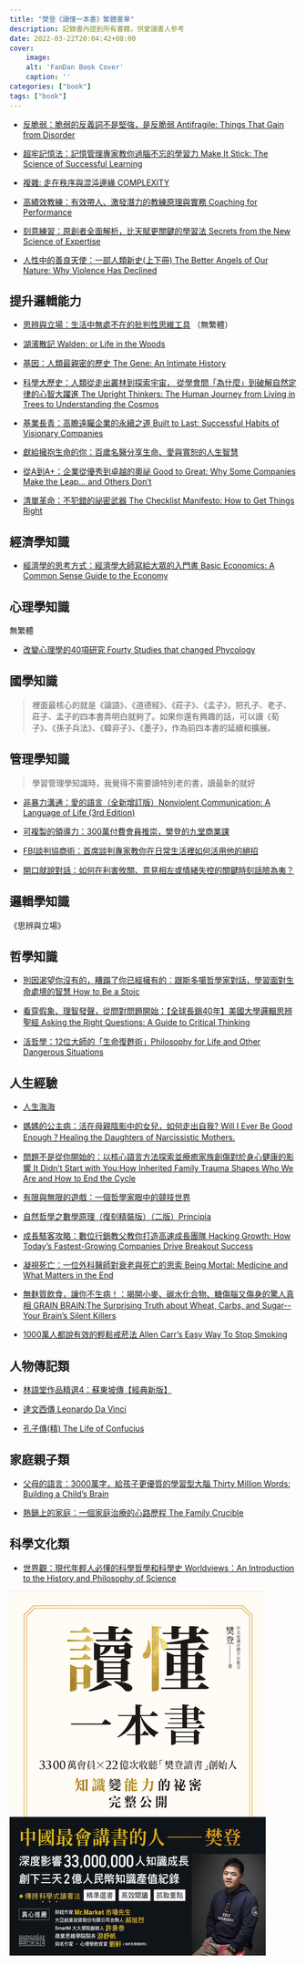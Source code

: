 ```yaml
---
title: "樊登《讀懂一本書》繁體書單"
description: 記錄書內提到所有書籍，供愛讀書人參考
date: 2022-03-22T20:04:42+08:00
cover:
    image: 
    alt: 'FanDan Book Cover'
    caption: ''
categories: ["book"]
tags: ["book"]
---
```


    
- [反脆弱：脆弱的反義詞不是堅強，是反脆弱  Antifragile: Things That Gain from Disorder](https://www.books.com.tw/products/0010590630)

- [超牢記憶法：記憶管理專家教你過腦不忘的學習力 Make It Stick: The Science of Successful Learning](https://www.books.com.tw/products/E050008435?sloc=main)
 
- [複雜: 走在秩序與混沌邊緣 COMPLEXITY](https://www.eslite.com/product/1001122731413555)

- [高績效教練：有效帶人、激發潛力的教練原理與實務 Coaching for Performance](https://www.books.com.tw/products/0010803759?sloc=main)


- [刻意練習：原創者全面解析，比天賦更關鍵的學習法 Secrets from the New Science of Expertise](https://www.books.com.tw/products/0010752714)

- [人性中的善良天使：一部人類新史(上下冊) The Better Angels of Our Nature: Why Violence Has Declined](https://www.books.com.tw/products/CN11227215)


## 提升邏輯能力

- [思辨與立場：生活中無處不在的批判性思維工具](https://www.books.com.tw/products/CN11382605?sloc=main) 
（無繁體）

- [湖濱散記 Walden; or Life in the Woods](https://www.books.com.tw/products/0010876785?sloc=main)


- [基因：人類最親密的歷史 The Gene: An Intimate History](https://www.books.com.tw/products/0010792602?sloc=main)


- [科學大歷史：人類從走出叢林到探索宇宙， 從學會問「為什麼」到破解自然定律的心智大躍進 The Upright Thinkers: The Human Journey from Living in Trees to Understanding the Cosmos](https://www.books.com.tw/products/0010756490?sloc=main)


- [基業長青：高瞻遠矚企業的永續之道 Built to Last: Successful Habits of Visionary Companies](https://www.books.com.tw/products/0010867589?sloc=main)


- [獻給擁抱生命的你：百歲名醫分享生命、愛與寬恕的人生智慧](https://www.books.com.tw/products/0010811596?sloc=main)


- [從A到A+：企業從優秀到卓越的奧祕 Good to Great: Why Some Companies Make the Leap... and Others Don’t](https://www.books.com.tw/products/0010845587?sloc=main)

- [清單革命：不犯錯的祕密武器 The Checklist Manifesto: How to Get Things Right](https://www.books.com.tw/products/0010800479?sloc=main)


## 經濟學知識

- [經濟學的思考方式：經濟學大師寫給大眾的入門書 Basic Economics: A Common Sense Guide to the Economy](https://www.books.com.tw/products/0010852294?gclid=CjwKCAjwxOCRBhA8EiwA0X8hi_ugx3b8PZQNcGjAtE0vkFX3yeeZJVBBys9FEEg5vq24spX1UU94MRoCxaQQAvD_BwE)


## 心理學知識
無繁體

- [改變心理學的40項研究 Fourty Studies that changed Phycology](https://www.books.com.tw/products/CN11288656?sloc=main)


## 國學知識
> 裡面最核心的就是《論語》、《道德經》、《莊子》、《孟子》，把孔子、老子、莊子、孟子的四本書弄明白就夠了。如果你還有興趣的話，可以讀《荀子》、《孫子兵法》、《韓非子》、《墨子》，作為前四本書的延續和擴展。


## 管理學知識
> 學習管理學知識時，我覺得不需要讀特別老的書，讀最新的就好

- [非暴力溝通：愛的語言（全新增訂版）Nonviolent Communication: A Language of Life (3rd Edition)](https://www.books.com.tw/products/0010831754?sloc=main)

- [可複製的領導力：300萬付費會員推崇，樊登的九堂商業課](https://www.books.com.tw/products/0010805719?sloc=main)

- [FBI談判協商術：首席談判專家教你在日常生活裡如何活用他的絕招](https://www.books.com.tw/products/0010725672?sloc=main)


- [開口就說對話：如何在利害攸關、意見相左或情緒失控的關鍵時刻話險為夷？](https://www.books.com.tw/products/0010570731?sloc=main)

## 邏輯學知識
《思辨與立場》

## 哲學知識

- [別因渴望你沒有的，糟蹋了你已經擁有的︰跟斯多噶哲學家對話，學習面對生命處境的智慧 How to Be a Stoic](https://www.books.com.tw/products/0010782532?sloc=main)

- [看穿假象、理智發聲，從問對問題開始：【全球長銷40年】美國大學邏輯思辨聖經 Asking the Right Questions: A Guide to Critical Thinking](https://www.books.com.tw/products/0010818167?sloc=main)

- [活哲學：12位大師的「生命復甦術」Philosophy for Life and Other Dangerous Situations](https://www.books.com.tw/products/0010672514?sloc=main)


## 人生經驗

- [人生海海](https://www.books.com.tw/products/0010825936?sloc=main) 

- [媽媽的公主病：活在母親陰影中的女兒，如何走出自我? Will I Ever Be Good Enough？Healing the Daughters of Narcissistic Mothers.](https://www.books.com.tw/products/0010791604?sloc=main)

- [問題不是從你開始的：以核心語言方法探索並療癒家族創傷對於身心健康的影響 It Didn’t Start with You:How Inherited Family Trauma Shapes Who We Are and How to End the Cycle](https://www.books.com.tw/products/0010800474?sloc=main)

- [有限與無限的遊戲：一個哲學家眼中的競技世界](https://www.books.com.tw/products/CN11646109?sloc=main)

- [自然哲學之數學原理（復刻精裝版）（二版）Principia](https://www.books.com.tw/products/0010815021?sloc=main)

- [成長駭客攻略：數位行銷教父教你打造高速成長團隊 Hacking Growth: How Today’s Fastest-Growing Companies Drive Breakout Success](https://www.books.com.tw/products/0010807035?sloc=main)

- [凝視死亡：一位外科醫師對衰老與死亡的思索 Being Mortal: Medicine and What Matters in the End](https://www.books.com.tw/products/0010796447?sloc=main)

- [無麩質飲食，讓你不生病！：揭開小麥、碳水化合物、糖傷腦又傷身的驚人真相 GRAIN BRAIN:The Surprising Truth about Wheat, Carbs, and Sugar--Your Brain’s Silent Killers](https://www.books.com.tw/products/0010892995?sloc=main)

- [1000萬人都說有效的輕鬆戒菸法 Allen Carr’s Easy Way To Stop Smoking](https://www.books.com.tw/products/0010496926?sloc=main)



## 人物傳記類

- [林語堂作品精選4：蘇東坡傳【經典新版】](https://www.books.com.tw/products/0010766314?sloc=main)

- [達文西傳 Leonardo Da Vinci](https://www.books.com.tw/products/0010814217?sloc=main)

- [孔子傳(精) The Life of Confucius](https://www.books.com.tw/products/0010912923?sloc=main)



## 家庭親子類

- [父母的語言：3000萬字，給孩子更優質的學習型大腦 Thirty Million Words: Building a Child’s Brain](https://www.books.com.tw/products/0010820345?sloc=main)

- [熱鍋上的家庭：一個家庭治療的心路歷程 The Family Crucible](https://www.books.com.tw/products/0010344603?sloc=main)

## 科學文化類

- [世界觀：現代年輕人必懂的科學哲學和科學史 Worldviews：An Introduction to the History and Philosophy of Science](https://www.books.com.tw/products/0010680119?sloc=main)

![樊登讀懂一本書](FanDan%20book%20list.png)